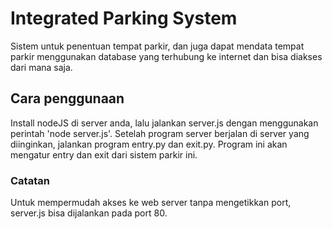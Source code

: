 # Integrated Parking System

Sistem untuk penentuan tempat parkir, dan juga dapat mendata tempat parkir menggunakan database yang terhubung ke internet dan bisa diakses dari mana saja. 

## Cara penggunaan
Install nodeJS di server anda, lalu jalankan server.js dengan menggunakan perintah 'node server.js'. Setelah program server berjalan di server yang diinginkan, jalankan program entry.py dan exit.py. Program ini akan mengatur entry dan exit dari sistem parkir ini.

### Catatan
Untuk mempermudah akses ke web server tanpa mengetikkan port, server.js bisa dijalankan pada port 80.